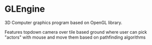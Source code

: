 # GLEngine
3D Computer graphics program based on OpenGL library.

Features topdown camera over tile based ground where user can pick "actors" with mouse and move them based on pathfinding algorithms
